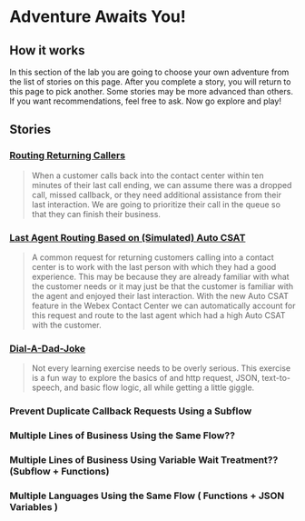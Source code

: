 # Adventure Awaits You!

## How it works
In this section of the lab you are going to choose your own adventure from the list of stories on this page.  After you complete a story, you will return to this page to pick another. Some stories may be more advanced than others.  If you want recommendations, feel free to ask.  Now go explore and play!

## Stories

### [Routing Returning Callers](returningCaller.md)
> When a customer calls back into the contact center within ten minutes of their last call ending, we can assume there was a dropped call, missed callback, or they need additional assistance from their last interaction. We are going to prioritize their call in the queue so that they can finish their business.


### [Last Agent Routing Based on (Simulated) Auto CSAT](LARbasedOnCSAT.md)
> A common request for returning customers calling into a contact center is to work with the last person with which they had a good experience. This may be because they are already familiar with what the customer needs or it may just be that the customer is familiar with the agent and enjoyed their last interaction. With the new Auto CSAT feature in the Webex Contact Center we can automatically account for this request and route to the last agent which had a high Auto CSAT with the customer. 

### [Dial-A-Dad-Joke](dadJoke.md)
> Not every learning exercise needs to be overly serious.  This exercise is a fun way to explore the basics of and http request, JSON, text-to-speech, and basic flow logic, all while getting a little giggle.

### Prevent Duplicate Callback Requests Using a Subflow


### Multiple Lines of Business Using the Same Flow??


### Multiple Lines of Business Using Variable Wait Treatment?? (Subflow + Functions)


### Multiple Languages Using the Same Flow ( Functions + JSON Variables )

